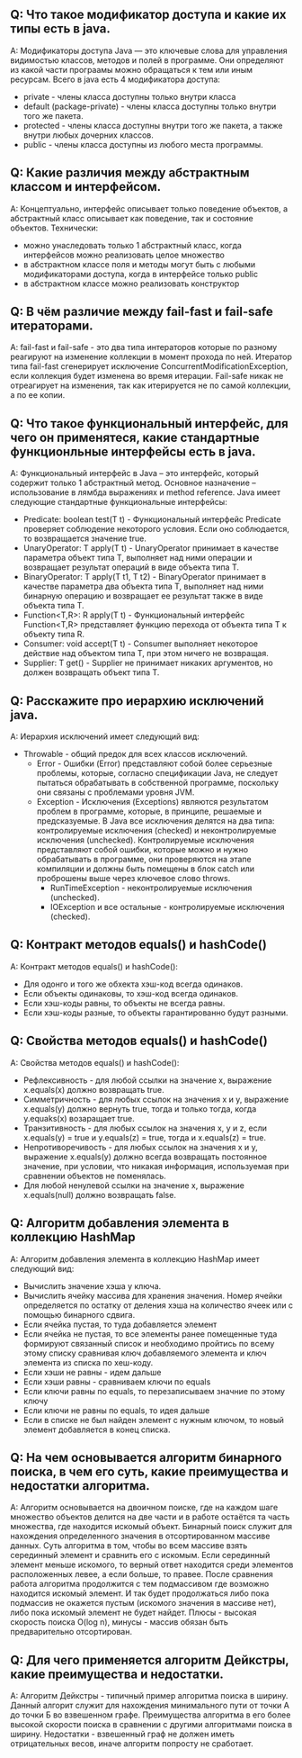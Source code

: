 
## Q: Что такое модификатор доступа и какие их типы есть в java. <br>
A: Модификаторы доступа Java — это ключевые слова для управления видимостью классов, методов и полей в программе. 
Они определяют из какой части програамы можно обращаться к тем или иным ресурсам. Всего в java есть 4 модификатора доступа:  
* private - члены класса доступны только внутри класса
* default (package-private) - члены класса доступны только внутри того же пакета.
* protected - члены класса доступны внутри того же пакета, а также внутри любых дочерних классов.
* public - члены класса доступны из любого места программы.

## Q: Какие различия между абстрактным классом и интерфейсом. <br>
A: Концептуально, интерфейс описывает только поведение объектов, а абстрактный класс описывает как поведение, так и состояние объектов. Технически:
* можно унаследовать только 1 абстрактный класс, когда интерфейсов можно реализовать целое множество
* в абстрактном классе поля и методы могут быть с любыми модификаторами доступа, когда в интерфейсе только public
* в абстрактном классе можно реализовать конструктор

## Q: В чём различие между fail-fast и fail-safe итераторами.
A: fail-fast и fail-safe - это два типа интераторов которые по разному реагируют на изменение коллекции в момент прохода по ней. 
Итератор типа fail-fast сгенерирует исключение ConcurrentModificationException, если коллекция будет изменена во время итерации. Fail-safe
никак не отреагирует на изменения, так как итерируется не по самой коллекции, а по ее копии.

## Q: Что такое функциональный интерфейс, для чего он применятеся, какие стандартные функционльные интерфейсы есть в java.
A: Функциональный интерфейс в Java – это интерфейс, который содержит только 1 абстрактный метод. Основное назначение – использование в лямбда выражениях и method reference.
Java имеет следующие стандартные функциональные интерфейсы:
* Predicate<T>: boolean test(T t) - Функциональный интерфейс Predicate<T> проверяет соблюдение некоторого условия. Если оно соблюдается, то возвращается значение true.
* UnaryOperator<T>: T apply(T t) - UnaryOperator<T> принимает в качестве параметра объект типа T, выполняет над ними операции и возвращает результат операций в виде объекта типа T.
* BinaryOperator<T>: T apply(T t1, T t2) - BinaryOperator<T> принимает в качестве параметра два объекта типа T, выполняет над ними бинарную операцию и возвращает ее результат также в виде объекта типа T.
* Function<T,R>: R apply(T t) - Функциональный интерфейс Function<T,R> представляет функцию перехода от объекта типа T к объекту типа R.
* Consumer<T>: void accept(T t) - Consumer<T> выполняет некоторое действие над объектом типа T, при этом ничего не возвращая.
* Supplier<T>: T get() - Supplier<T> не принимает никаких аргументов, но должен возвращать объект типа T.

## Q: Расскажите про иерархию исключений java.
A: Иерархия исключений имеет следующий вид:
* Throwable - общий предок для всех классов исключений.
  + Error - Ошибки (Error) представляют собой более серьезные проблемы, которые, согласно спецификации Java, не следует пытаться обрабатывать в собственной программе, поскольку они связаны с проблемами уровня JVM.
  + Exception - Исключения (Exceptions) являются результатом проблем в программе, которые, в принципе, решаемые и предсказуемые. В Java все исключения делятся на два типа: контролируемые исключения (checked) и неконтролируемые исключения (unchecked).
  Контролируемые исключения представляют собой ошибки, которые можно и нужно обрабатывать в программе, они проверяются на этапе компиляции и должны быть помещены в блок catch или проброшены выше через ключевое слово throws.
    - RunTimeException - неконтролируемые исключения (unchecked).
    - IOException и все остальные - контролируемые исключения (checked).

## Q: Контракт методов equals() и hashCode()
A: Контракт методов equals() и hashCode():
* Для одонго и того же обхекта хэш-код всегда одинаков.
* Если объекты одинаковы, то хэш-код всегда одинаков.
* Если хэш-коды равны, то объекты не всегда равны.
* Если хэш-коды разные, то объекты гарантированно будут разными.

## Q: Свойства методов equals() и hashCode()
A: Свойства методов equals() и hashCode():
* Рефлексивность - для любой ссылки на значение x, выражение x.equals(x) должно возвращать true.
* Симметричность - для любых ссылок на значения x и y, выражение x.equals(y) должно вернуть true, тогда и только тогда, когда y.equaks(x) возаращает true. 
* Транзитивность - для любых ссылок на значения x, y и z, если x.equals(y) = true и y.equals(z) = true, тогда и x.equals(z) = true.
* Непротиворечивость - для любых ссылок на значения x и y, выражение x.equals(y) должно всегда возвращать постоянное значение, при условии, что никакая информация, используемая при сравнении объектов не поменялась.
* Для любой ненулевой ссылки на значение x, выражение x.equals(null) должно возвращать false.

## Q: Алгоритм добавления элемента в коллекцию HashMap
A: Алгоритм добавления элемента в коллекцию HashMap имеет следующий вид:
* Вычислить значение хэша у ключа.
* Вычислить ячейку массива для хранения значения. Номер ячейки определяется по остатку от деления хэша на количество ячеек или с помощью бинарного сдвига.
* Если ячейка пустая, то туда добавляется элемент
* Если ячейка не пустая, то все элементы ранее помещенные туда формируют связанный список и необходимо пройтись по всему этому списку сравнивая ключ добавляемого элемента и ключ элемента из списка по хеш-коду.
* Если хэши не равны - идем дальше
* Если хэши равны - сравниваем ключи по equals
* Если ключи равны по equals, то перезаписываем значние по этому ключу
* Если ключи не равны по equals, то идея дальше
* Если в списке не был найден элемент с нужным ключом, то новый элемент добавляется в конец списка.

## Q: На чем основывается алгоритм бинарного поиска, в чем его суть, какие преимущества и недостатки алгоритма.
A: Алгоритм основывается на двоичном поиске, где на каждом шаге множество объектов делится на две части и в работе остаётся та часть множества, где находится искомый объект.
Бинарный поиск служит для нахождения определенного значения в отсортированном массиве данных. Суть алгоритма в том, чтобы во всем массиве взять серединный элемент и сравнить его с искомым. Если
серединный элемент меньше искомого, то верный ответ находится среди элементов расположенных левее, а если больше, то правее. После сравнения работа алгоритма продолжится с тем подмассивом где возможно находится искомый элемент.
И так будет продолжаться либо пока подмассив не окажется пустым (искомого значения в массиве нет), либо пока искомый элемент не будет найдет. Плюсы - высокая скорость поиска O(log n), минусы - массив обязан быть предварительно отсортирован.

## Q: Для чего применяется алгоритм Дейкстры, какие преимущества и недостатки.
A: Алгоритм Дейкстры - типичный пример алгоритма поиска в ширину. Данный алгорит служит для нахождения минимального пути от точки А до точки Б во взвешенном графе. Преимущества алгоритма в его более высокой скорости поиска в сравнении с другими алгоритмами поиска в ширину. Недостатки - взвешенный граф не должен иметь отрицательных весов, иначе алгоритм попросту не сработает.

